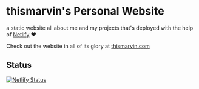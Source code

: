 # thismarvin's Personal Website

 a static website all about me and my projects that's deployed with the help of [Netlify](https://www.netlify.com/) ❤

 Check out the website in all of its glory at [thismarvin.com](https://www.thismarvin.com)

## Status

[![Netlify Status](https://api.netlify.com/api/v1/badges/ab81ddf0-3238-45cd-88d3-506e8ef36536/deploy-status)](https://app.netlify.com/sites/thismarvin/deploys)